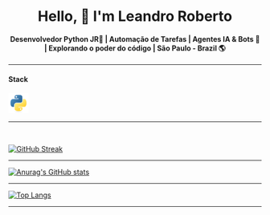 <h1 align="center">Hello, 👋 I'm Leandro Roberto</h1>

<h4 align="center">Desenvolvedor Python JR🐍 | Automação de Tarefas | Agentes IA & Bots 🤖 | Explorando o poder do código | São Paulo - Brazil 🌎</h4>

<hr>

<h4> Stack </h4>
<a href="https://www.python.org/"><img src="https://github.com/devicons/devicon/blob/v2.15.1/icons/python/python-original.svg" width="40" height="40"/>
<hr>
<br>

[![GitHub Streak](https://streak-stats.demolab.com/?user=leandroroberto&theme=tokyonight_duo&background=0d1117&currStreakNum=58a6ff&currStreakLabel=58a6ff&dates=2ea043)](https://git.io/streak-stats)

<hr>

[![Anurag's GitHub stats](https://github-readme-stats.vercel.app/api?username=leandroroberto&theme=material-palenight&show_icons=true&bg_color=0d1117&title_color=58a6ff&icon_color=58a6ff&ring=58a6ff&text_color=2ea043)](https://github.com/anuraghazra/github-readme-stats)

<hr>

[![Top Langs](https://github-readme-stats.vercel.app/api/top-langs/?username=leandroroberto&layout=compact&&hide=GLSL&bg_color=0d1117&text_color=2ea043)](https://github.com/anuraghazra/github-readme-stats)

<hr>

